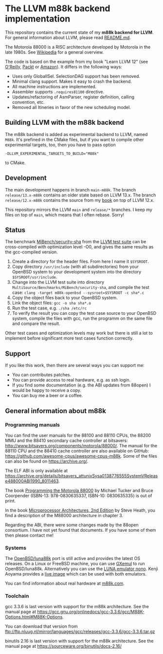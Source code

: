 # The LLVM m88k backend implementation

This repository contains the current state of my **m88k backend for LLVM**.
For general information about LLVM, please read [README.md](README.md).

The Motorola 88000 is a RISC architecture developed by Motorola in the late
1980s. See [Wikipedia](https://en.wikipedia.org/wiki/Motorola_88000) for a
general overview.

The code is based on the example from my book "Learn LLVM 12" (see
[O'Reilly](https://learning.oreilly.com/library/view/learn-llvm-12/9781839213502/),
[Packt](https://www.packtpub.com/product/learn-llvm-12/9781839213502) or
[Amazon](https://www.amazon.com/Learn-LLVM-12-beginners-libraries/dp/1839213507/)).
It differs in the following ways:
- Uses only GlobalISel. SelectionDAG support has been removed.
- Minimal clang support. Makes it easy to crash the backend.
- All machine instructions are implemented.
- Assembler supports `.requires81100` directive.
- Updates/refactoring of AsmParser, register definition, calling convention, etc.
- Removed all Itineries in favor of the new scheduling model.

## Building LLVM with the m88k backend

The m88k backend is added as experimental backend to LLVM, named `M88k`.
It's prefined in the CMake files, but if you want to compile other experimental
targets, too, then you have to pass option

```-DLLVM_EXPERIMENTAL_TARGETS_TO_BUILD="M88k"```

to CMake.

## Development

The main development happens in branch `main-m88k`. The branch
`release/13.x-m88k` contains an older state based on LLVM 13.x. The branch
`release/12.x-m88k` contains the source from my
[book](https://www.packtpub.com/product/learn-llvm-12/9781839213502) on top of
LLVM 12.x.

This repository mirrors the LLVM `main` and `release/*` branches. I keep my
files on top of `main`, which means that I often rebase. Sorry!

## Status

The benchnark [MiBench/security-sha](https://github.com/llvm/llvm-test-suite/tree/main/MultiSource/Benchmarks/MiBench/security-sha)
from the [LLVM test suite](https://github.com/llvm/llvm-test-suite/) can be
cross-compiled with optimization level -O0, and gives the same results as the
gcc-compiled version.

1. Create a directory for the header files. From here I name it `$SYSROOT`.
2. Copy directory `/usr/include` (with all subdirectories) from your OpenBSD system
   to your development system into the directory `$SYSROOT/usr/include`.
3. Change into the LLVM test suite into directory `MultiSource/Benchmarks/MiBench/security-sha`,
   and compile the test case:
   `clang -target m88k-openbsd --sysroot=$SYSROOT -c sha*.c`
4. Copy the object files back to your OpenBSD system.
5. Link the object files:
   `gcc -o sha sha*.o`
6. Run the test case, e.g. `./sha /etc/rc`
7. To verify the result you can copy the test case source to your OpenBSD system,
   compile the files with gcc, run the programm on the same file and compare the
   result.

Other test cases and optimization levels may work but there is still a lot to
implement before significant more test cases function correctly.

## Support

If you like this work, then there are several ways you can support me:

- You can contributes patches.
- You can provide access to real hardware, e.g. as ssh login.
- If you find some documentation (e.g. the ABI updates from 88open) I would be
  happy to receive a copy.
- You can buy me a beer or a coffee.

## General information about m88k

### Programming manuals

You can find the user manuals for the 88100 and 88110 CPUs, the 88200 MMU and the
88410 secondary cache controller at bitsavers:
http://www.bitsavers.org/components/motorola/88000/. The manual for the 88110
CPU and the 88410 cache controller are also available on GitHub:
https://github.com/awesome-cpus/awesome-cpus-m88k. Some of the files can also be
found on https://archive.org/.

The ELF ABI is only available at
https://archive.org/details/bitsavers_attunixSysa0138776555SystemVRelease488000ABI1990_8011463.

The book [Programming the Motorola 88000](https://www.amazon.com/Programming-Motorola-88000-Michael-Tucker/dp/0830635335/)
by Michael Tucker and Bruce Coorpender (ISBN-13: 978-0830635337,
ISBN-10: 0830635335) is out of print.

In the book [Microprocessor Architectures, 2nd Edition](https://www.oreilly.com/library/view/microprocessor-architectures-2nd/9781483295534/)
by Steve Heath, you find a description of the M88000 architecture in chapter 3.

Regarding the ABI, there were some changes made by the 88open consortium. I have
not yet found that documents. If you have some of them then please contact me!

### Systems

The [OpenBSD/luna88k](https://www.openbsd.org/luna88k.html) port is still active
and provides the latest OS releases.
On a Linux or FreeBSD machine, you can use [GXemul](http://gavare.se/gxemul/) to
run OpenBSD/luna88k. Alternatively you can use the
[LUNA emulator nono](http://www.pastel-flower.jp/~isaki/nono/).
Kenji Aoyama provides a [live image](http://www.nk-home.net/~aoyama/liveimage/)
which can be used with both emulators.

You can find information about real hardware at [m88k.com](http://m88k.com/).

### Toolchain

gcc 3.3.6 is last version with support for the m88k architecture. See the manual
page at
https://gcc.gnu.org/onlinedocs/gcc-3.3.6/gcc/M88K-Options.html#M88K-Options.

You can download that version from
ftp://ftp.nluug.nl/mirror/languages/gcc/releases/gcc-3.3.6/gcc-3.3.6.tar.gz

binutils 2.16 is last version with support for the m88k architecture. See the
manual page at
https://sourceware.org/binutils/docs-2.16/
